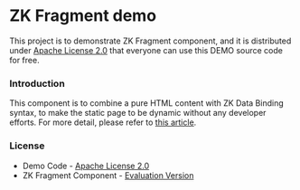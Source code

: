 # ZK Fragment demo
This project is to demonstrate ZK Fragment component, and it is distributed under [Apache License 2.0](http://www.apache.org/licenses/LICENSE-2.0) that everyone can use this DEMO source code for free.


### Introduction

This component is to combine a pure HTML content with ZK Data Binding syntax, to make the static page to be dynamic without any developer efforts.
For more detail, please refer to [this article](http://blog.zkoss.org/2016/11/15/client-binding-with-zk-mvvm-for-your-eyes-only/).


### License

* Demo Code - [Apache License 2.0](http://www.apache.org/licenses/LICENSE-2.0)
* ZK Fragment Component - [Evaluation Version](https://github.com/zkoss-demo/zkfragment-demo/tree/master/zkdoc/ZK_Fragment_Component_Evaluation_LICENSE)